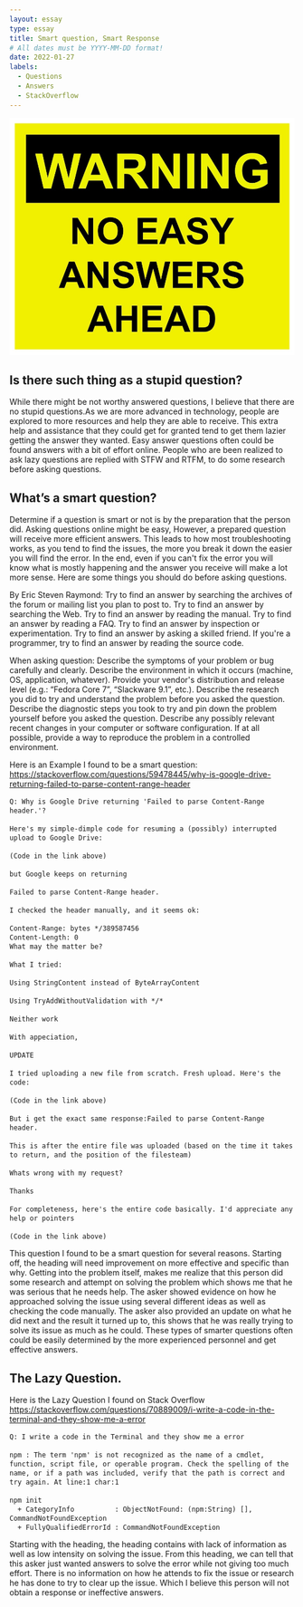 ```yaml
---
layout: essay
type: essay
title: Smart question, Smart Response
# All dates must be YYYY-MM-DD format!
date: 2022-01-27
labels:
  - Questions
  - Answers
  - StackOverflow
---
```


<img class="ui medium left floated image" src="../images/warning.jpg">

## Is there such thing as a stupid question?

While there might be not worthy answered questions, I believe that there are no stupid questions.As we are more advanced in technology, people are explored to more resources and help they are able to receive. This extra help and assistance that they could get for granted tend to get them lazier getting the answer they wanted. Easy answer questions often could be found answers with a bit of effort online. People who are been realized to ask lazy questions are replied with STFW and RTFM, to do some research before asking questions.

## What’s a smart question?

Determine if a question is smart or not is by the preparation that the person did. Asking questions online might be easy, However, a prepared question will receive more efficient answers. This leads to how most troubleshooting works, as you tend to find the issues, the more you break it down the easier you will find the error. In the end, even if you can't fix the error you will know what is mostly happening and the answer you receive will make a lot more sense.  Here are some things you should do before asking questions.

By Eric Steven Raymond:
Try to find an answer by searching the archives of the forum or mailing list you plan to post to.
Try to find an answer by searching the Web.
Try to find an answer by reading the manual.
Try to find an answer by reading a FAQ.
Try to find an answer by inspection or experimentation.
Try to find an answer by asking a skilled friend.
If you're a programmer, try to find an answer by reading the source code.

When asking question:
Describe the symptoms of your problem or bug carefully and clearly.
Describe the environment in which it occurs (machine, OS, application, whatever). Provide your vendor's distribution and release level (e.g.: “Fedora Core 7”, “Slackware 9.1”, etc.).
Describe the research you did to try and understand the problem before you asked the question.
Describe the diagnostic steps you took to try and pin down the problem yourself before you asked the question.
Describe any possibly relevant recent changes in your computer or software configuration.
If at all possible, provide a way to reproduce the problem in a controlled environment.

Here is an Example I found to be a smart question:
https://stackoverflow.com/questions/59478445/why-is-google-drive-returning-failed-to-parse-content-range-header
```
Q: Why is Google Drive returning 'Failed to parse Content-Range header.'?

Here's my simple-dimple code for resuming a (possibly) interrupted upload to Google Drive:

(Code in the link above)

but Google keeps on returning

Failed to parse Content-Range header.

I checked the header manually, and it seems ok:

Content-Range: bytes */389587456
Content-Length: 0
What may the matter be?

What I tried:

Using StringContent instead of ByteArrayContent

Using TryAddWithoutValidation with */*

Neither work

With appeciation,

UPDATE

I tried uploading a new file from scratch. Fresh upload. Here's the code:

(Code in the link above)

But i get the exact same response:Failed to parse Content-Range header.

This is after the entire file was uploaded (based on the time it takes to return, and the position of the filesteam)

Whats wrong with my request?

Thanks

For completeness, here's the entire code basically. I'd appreciate any help or pointers

(Code in the link above)
```
This question I found to be a smart question for several reasons. Starting off, the heading will need improvement on more effective and specific than why. Getting into the problem itself, makes me realize that this person did some research and attempt on solving the problem which shows me that he was serious that he needs help. The asker showed evidence on how he approached solving the issue using several different ideas as well as checking the code manually. The asker also provided an update on what he did next and the result it turned up to, this shows that he was really trying to solve its issue as much as he could. These types of smarter questions often could be easily determined by the more experienced personnel and get effective answers.

## The Lazy Question.

Here is the Lazy Question I found on Stack Overflow
https://stackoverflow.com/questions/70889009/i-write-a-code-in-the-terminal-and-they-show-me-a-error
```
Q: I write a code in the Terminal and they show me a error

npm : The term 'npm' is not recognized as the name of a cmdlet, function, script file, or operable program. Check the spelling of the name, or if a path was included, verify that the path is correct and try again. At line:1 char:1

npm init
  + CategoryInfo          : ObjectNotFound: (npm:String) [], CommandNotFoundException
  + FullyQualifiedErrorId : CommandNotFoundException

```
Starting with the heading, the heading contains with lack of information as well as low intensity on solving the issue. From this heading, we can tell that this asker just wanted answers to solve the error while not giving too much effort. There is no information on how he attends to fix the issue or research he has done to try to clear up the issue. Which I believe this person will not obtain a response or ineffective answers. 
